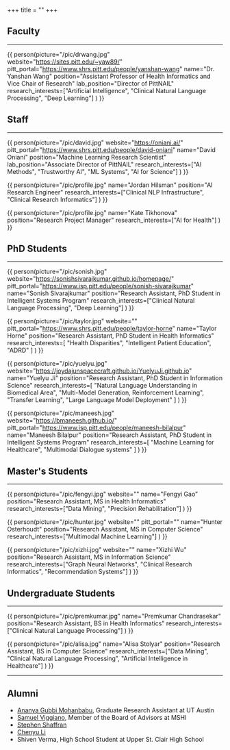 +++
title = ""
+++

## Faculty

---

{{ person(picture="/pic/drwang.jpg"
          website="https://sites.pitt.edu/~yaw89/"
          pitt_portal="https://www.shrs.pitt.edu/people/yanshan-wang"
          name="Dr. Yanshan Wang"
          position="Assistant Professor of Health Informatics and Vice Chair of Research"
          lab_position="Director of PittNAIL"
          research_interests=["Artificial Intelligence", "Clinical Natural Language Processing", "Deep Learning"]
    ) }}

## Staff

---

{{ person(picture="/pic/david.jpg"
          website="https://oniani.ai/"
          pitt_portal="https://www.shrs.pitt.edu/people/david-oniani"
          name="David Oniani"
          position="Machine Learning Research Scientist"
          lab_position="Associate Director of PittNAIL"
          research_interests=["AI Methods", "Trustworthy AI", "ML Systems", "AI for Science"]
    ) }}

{{ person(picture="/pic/profile.jpg"
          name="Jordan Hilsman"
          position="AI Research Engineer"
          research_interests=["Clinical NLP Infrastructure", "Clinical Research Informatics"]
    ) }}

{{ person(picture="/pic/profile.jpg"
          name="Kate Tikhonova"
          position="Research Project Manager"
          research_interests=["AI for Health"]
    ) }}

## PhD Students

---

{{ person(picture="/pic/sonish.jpg"
          website="https://sonishsivarajkumar.github.io/homepage/"
          pitt_portal="https://www.isp.pitt.edu/people/sonish-sivarajkumar"
          name="Sonish Sivarajkumar"
          position="Research Assistant, PhD Student in Intelligent Systems Program"
          research_interests=["Clinical Natural Language Processing", "Deep Learning"]
    ) }}

{{ person(picture="/pic/taylor.jpg"
          website=""
          pitt_portal="https://www.shrs.pitt.edu/people/taylor-horne"
          name="Taylor Horne"
          position="Research Assistant, PhD Student in Health Informatics"
          research_interests=[
            "Health Disparities",
            "Intelligent Patient Education",
            "ADRD"
          ]
    ) }}

{{ person(picture="/pic/yuelyu.jpg"
          website="https://joydajunspacecraft.github.io/YuelyuJi.github.io"
          name="Yuelyu Ji"
          position="Research Assistant, PhD Student in Information Science"
          research_interests=[
            "Natural Language Understanding in Biomedical Area",
            "Multi-Model Generation, Reinforcement Learning",
            "Transfer Learning",
            "Large Language Model Deployment"
          ]
    ) }}

{{ person(picture="/pic/maneesh.jpg"
          website="https://bmaneesh.github.io/"
          pitt_portal="https://www.isp.pitt.edu/people/maneesh-bilalpur"
          name="Maneesh Bilalpur"
          position="Research Assistant, PhD Student in Intelligent Systems Program"
          research_interests=[
            "Machine Learning for Healthcare",
            "Multimodal Dialogue systems"
          ]
    ) }}

## Master's Students

---

{{ person(picture="/pic/fengyi.jpg"
          website=""
          name="Fengyi Gao"
          position="Research Assistant, MS in Health Informatics"
          research_interests=["Data Mining", "Precision Rehabilitation"]
    ) }}

{{ person(picture="/pic/hunter.jpg"
          website=""
          pitt_portal=""
          name="Hunter Osterhoudt"
          position="Research Assistant, MS in Computer Science"
          research_interests=["Multimodal Machine Learning"]
    ) }}

{{ person(picture="/pic/xizhi.jpg"
          website=""
          name="Xizhi Wu"
          position="Research Assistant, MS in Information Science"
          research_interests=["Graph Neural Networks", "Clinical Research Informatics", "Recommendation Systems"]
    ) }}

## Undergraduate Students

---

{{ person(picture="/pic/premkumar.jpg"
          name="Premkumar Chandrasekar"
          position="Research Assistant, BS in Health Informatics"
          research_interests=["Clinical Natural Language Processing"]
    ) }}

{{ person(picture="/pic/alisa.jpg"
          name="Alisa Stolyar"
          position="Research Assistant, BS in Computer Science"
          research_interests=["Data Mining", "Clinical Natural Language Processing", "Artificial Intelligence in Healthcare"]
    ) }}

<!-- ---

{{ person(picture="/pic/thomas.jpg"
          name="Thomas Tam"
          position=""
          research_interests=[]
    ) }} -->

---

## Alumni

- [Ananya Gubbi Mohanbabu](https://www.linkedin.com/in/ananyagm/), Graduate Research Assistant at UT Austin
- [Samuel Viggiano](https://www.linkedin.com/in/samuel-viggiano-mshi-42090b98/), Member of the Board of Advisors at MSHI
- [Stephen Shaffran](https://www.linkedin.com/in/stephen-shaffran-bb0839225/)
- [Chenyu Li](https://www.linkedin.com/in/chenyu-li-80375196/)
- Shiven Verma, High School Student at Upper St. Clair High School
